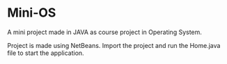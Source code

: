 # Mini-OS
A mini project made in JAVA as course project in Operating System.

Project is made using NetBeans. Import the project and run the Home.java file to start the application.
